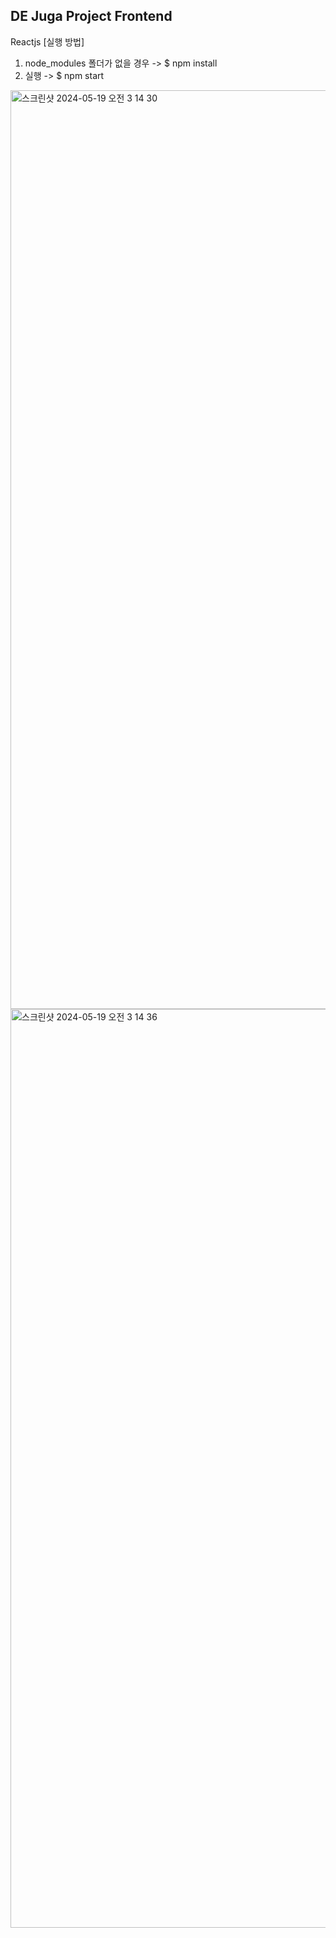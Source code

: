 ## DE Juga Project Frontend
Reactjs
[실행 방법]
1) node_modules 폴더가 없을 경우 -> $ npm install
2) 실행 -> $ npm start

<img width="1470" alt="스크린샷 2024-05-19 오전 3 14 30" src="https://github.com/YBIGTA/24th-de-juga/assets/108119782/360d4daf-40aa-4f69-83e9-a76088233595">

<img width="1470" alt="스크린샷 2024-05-19 오전 3 14 36" src="https://github.com/YBIGTA/24th-de-juga/assets/108119782/38b5f8e0-77b4-4550-8d1c-5d11712e34b1">
